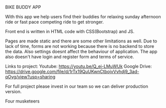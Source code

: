 BIKE BUDDY APP

With this app we help users find their buddies for relaxing sunday afternoon ride or fast pace competing ride to get stronger.

Front end is written in HTML code with CSS(Bootstrap) and JS.

Pages are made static and there are some other limitations as well.
Due to lack of time, forms are not working because there is no backend to store the data. Also settings doesnt affect the behaviour of application.
The app also doesn't have login and register form and terms of service.

Links to project:
Youtube: https://youtu.be/Q_ei-LMuWUk
Google Drive: https://drive.google.com/file/d/1rTx19QuUKwnCtbojvVvhdj9_3ad-qOyg/view?usp=sharing

For full project please invest in our team so we can deliver production version. 

Four musketeers 
